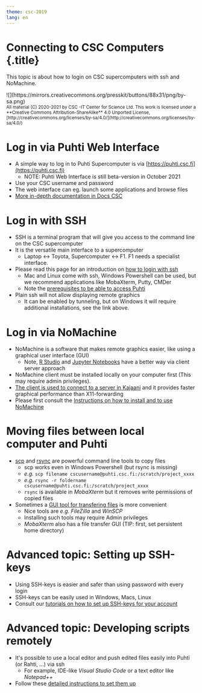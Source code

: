 ```yaml
---
theme: csc-2019
lang: en
---
```


# Connecting to CSC Computers {.title}

This topic is about how to login on CSC supercomputers with ssh and NoMachine.

<div class="column">
![](https://mirrors.creativecommons.org/presskit/buttons/88x31/png/by-sa.png)
</div>
<div class="column">
<small>
All material (C) 2020-2021 by CSC -IT Center for Science Ltd.
This work is licensed under a **Creative Commons Attribution-ShareAlike** 4.0
Unported License, [http://creativecommons.org/licenses/by-sa/4.0/](http://creativecommons.org/licenses/by-sa/4.0/)
</small>
</div>

# Log in via Puhti Web Interface

- A simple way to log in to Puhti Supercomputer is via [https://puhti.csc.fi](https://puhti.csc.fi)
   - NOTE: Puhti Web Interface is still beta-version in October 2021
- Use your CSC username and password
- The web interface can eg. launch some applications and browse files
- [More in-depth documentation in Docs CSC](https://docs.csc.fi/computing/webinterface/)

# Log in with SSH

- SSH is a terminal program that will give you access to the command line on the CSC supercomputer
- It is the versatile main interface to a supercomputer
   - Laptop <-> Toyota, Supercomputer <-> F1. F1 needs a specialist interface.
- Please read this page for an introduction on [how to login with ssh](https://docs.csc.fi/computing/connecting/)
   - Mac and Linux come with ssh, Windows Powershell can be used, but we recommend applications like MobaXterm, Putty, CMDer
   - Note the [prerequisites to be able to access Puhti](https://docs.csc.fi/support/faq/how-to-get-puhti-access/)
- Plain ssh will not allow displaying remote graphics
   - It can be enabled by tunneling, but on Windows it will require additional installations, see the link above. 

# Log in via NoMachine

- NoMachine is a software that makes remote graphics easier, like using a graphical user interface (GUI)
   - Note, [R Studio](https://docs.csc.fi/apps/r-env-singularity/) and [Jupyter Notebooks](https://docs.csc.fi/computing/running/interactive-usage/#example-running-a-jupyter-notebook-server-via-sinteractive) have a better way via client server approach
- NoMachine client must be installed locally on your computer first (This may require admin privileges).
- [The client is used to connect to a server in Kajaani](https://docs.csc.fi/apps/nomachine/) and it provides faster graphical performance than X11-forwarding
- Please first consult the [Instructions on how to install and to use NoMachine](https://docs.csc.fi/support/tutorials/nomachine-usage/)

# Moving files between local computer and Puhti

- [scp](https://docs.csc.fi/data/moving/scp/) and [rsync](https://docs.csc.fi/data/moving/rsync/) are powerful command line tools to copy files
   - scp works even in Windows Powershell (but rsync is missing)
   - _e.g._ `scp filename cscusername@puhti.csc.fi:/scratch/project_xxxx`
   - _e.g._ `rsync -r foldername cscusername@puhti.csc.fi:/scratch/project_xxxx`
   - `rsync` is available in _MobaXterm_ but it removes write permissions of copied files
- Sometimes a [GUI tool for transfering files](https://docs.csc.fi/data/moving/graphical_transfer/) is more convenient
   - Nice tools are _e.g._ _FileZilla_ and _WinSCP_ 
   - Installing such tools may require Admin privileges
   - _MobaXterm_ also has a file transfer GUI (TIP: first, set persistent home directory)

# Advanced topic: Setting up SSH-keys

- Using SSH-keys is easier and safer than using password with every login
- SSH-keys can be easily used in Windows, Macs, Linux
- Consult our [tutorials on how to set up SSH-keys for your account](https://docs.csc.fi/computing/connecting/#setting-up-ssh-keys)

# Advanced topic: Developing scripts remotely

- It's possible to use a local editor and push edited files easily into Puhti (or Rahti, ...) via ssh
   - For example, IDE-like _Visual Studio Code_ or a text editor like _Notepad++_
- Follow these [detailed instructions to set them up](https://docs.csc.fi/support/tutorials/remote-dev/)
